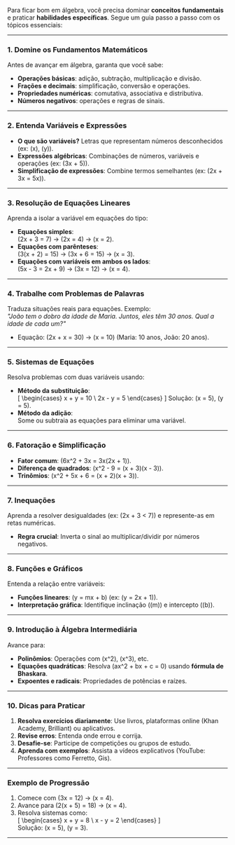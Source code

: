 Para ficar bom em álgebra, você precisa dominar **conceitos fundamentais** e praticar **habilidades específicas**. Segue um guia passo a passo com os tópicos essenciais:

---

### **1. Domine os Fundamentos Matemáticos**
Antes de avançar em álgebra, garanta que você sabe:
- **Operações básicas**: adição, subtração, multiplicação e divisão.
- **Frações e decimais**: simplificação, conversão e operações.
- **Propriedades numéricas**: comutativa, associativa e distributiva.
- **Números negativos**: operações e regras de sinais.

---

### **2. Entenda Variáveis e Expressões**
- **O que são variáveis?** Letras que representam números desconhecidos (ex: \(x\), \(y\)).
- **Expressões algébricas**: Combinações de números, variáveis e operações (ex: \(3x + 5\)).
- **Simplificação de expressões**: Combine termos semelhantes (ex: \(2x + 3x = 5x\)).

---

### **3. Resolução de Equações Lineares**
Aprenda a isolar a variável em equações do tipo:
- **Equações simples**:  
  \(2x + 3 = 7\) → \(2x = 4\) → \(x = 2\).  
- **Equações com parênteses**:  
  \(3(x + 2) = 15\) → \(3x + 6 = 15\) → \(x = 3\).  
- **Equações com variáveis em ambos os lados**:  
  \(5x - 3 = 2x + 9\) → \(3x = 12\) → \(x = 4\).

---

### **4. Trabalhe com Problemas de Palavras**
Traduza situações reais para equações. Exemplo:  
*"João tem o dobro da idade de Maria. Juntos, eles têm 30 anos. Qual a idade de cada um?"*  
- Equação: \(2x + x = 30\) → \(x = 10\) (Maria: 10 anos, João: 20 anos).

---

### **5. Sistemas de Equações**
Resolva problemas com duas variáveis usando:
- **Método da substituição**:  
  \[
  \begin{cases}
  x + y = 10 \\
  2x - y = 5
  \end{cases}
  \]
  Solução: \(x = 5\), \(y = 5\).  
- **Método da adição**:  
  Some ou subtraia as equações para eliminar uma variável.

---

### **6. Fatoração e Simplificação**
- **Fator comum**: \(6x^2 + 3x = 3x(2x + 1)\).  
- **Diferença de quadrados**: \(x^2 - 9 = (x + 3)(x - 3)\).  
- **Trinômios**: \(x^2 + 5x + 6 = (x + 2)(x + 3)\).

---

### **7. Inequações**
Aprenda a resolver desigualdades (ex: \(2x + 3 < 7\)) e represente-as em retas numéricas.  
- **Regra crucial**: Inverta o sinal ao multiplicar/dividir por números negativos.

---

### **8. Funções e Gráficos**
Entenda a relação entre variáveis:
- **Funções lineares**: \(y = mx + b\) (ex: \(y = 2x + 1\)).  
- **Interpretação gráfica**: Identifique inclinação (\(m\)) e intercepto (\(b\)).

---

### **9. Introdução à Álgebra Intermediária**
Avance para:
- **Polinômios**: Operações com \(x^2\), \(x^3\), etc.  
- **Equações quadráticas**: Resolva \(ax^2 + bx + c = 0\) usando **fórmula de Bhaskara**.  
- **Expoentes e radicais**: Propriedades de potências e raízes.

---

### **10. Dicas para Praticar**
1. **Resolva exercícios diariamente**: Use livros, plataformas online (Khan Academy, Brilliant) ou aplicativos.  
2. **Revise erros**: Entenda onde errou e corrija.  
3. **Desafie-se**: Participe de competições ou grupos de estudo.  
4. **Aprenda com exemplos**: Assista a vídeos explicativos (YouTube: Professores como Ferretto, Gis).

---

### **Exemplo de Progressão**
1. Comece com \(3x = 12\) → \(x = 4\).  
2. Avance para \(2(x + 5) = 18\) → \(x = 4\).  
3. Resolva sistemas como:  
   \[
   \begin{cases}
   x + y = 8 \\
   x - y = 2
   \end{cases}
   \]  
   Solução: \(x = 5\), \(y = 3\).

---
